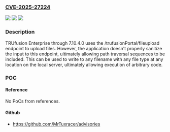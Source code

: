### [CVE-2025-27224](https://cve.mitre.org/cgi-bin/cvename.cgi?name=CVE-2025-27224)
![](https://img.shields.io/static/v1?label=Product&message=n%2Fa&color=blue)
![](https://img.shields.io/static/v1?label=Version&message=n%2Fa%20&color=brightgreen)
![](https://img.shields.io/static/v1?label=Vulnerability&message=n%2Fa&color=brightgreen)

### Description

TRUfusion Enterprise through 7.10.4.0 uses the /trufusionPortal/fileupload endpoint to upload files. However, the application doesn't properly sanitize the input to this endpoint, ultimately allowing path traversal sequences to be included. This can be used to write to any filename with any file type at any location on the local server, ultimately allowing execution of arbitrary code.

### POC

#### Reference
No PoCs from references.

#### Github
- https://github.com/MrTuxracer/advisories

